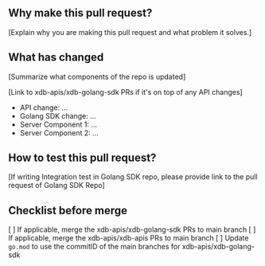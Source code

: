 ## Why make this pull request?

[Explain why you are making this pull request and what problem it solves.]

## What has changed

[Summarize what components of the repo is updated]

[Link to xdb-apis/xdb-golang-sdk PRs if it's on top of any API changes]

- API change: ...
- Golang SDK change: ...
- Server Component 1: ...
- Server Component 2: ...

## How to test this pull request?

[If writing Integration test in Golang SDK repo, please provide link to the pull request of Golang SDK Repo]


## Checklist before merge
[ ] If applicable, merge the xdb-apis/xdb-golang-sdk PRs to main branch
[ ] If applicable, merge the xdb-apis/xdb-apis PRs to main branch
[ ] Update `go.mod` to use the commitID of the main branches for xdb-apis/xdb-golang-sdk
